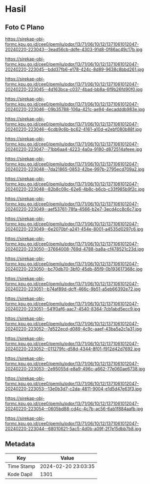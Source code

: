# Hasil

## Foto C Plano

https://sirekap-obj-formc.kpu.go.id/cee0/pemilu/pdpr/13/71/06/10/12/1371061012047-20240220-223043--3ead56cb-ddfe-4303-91d8-0f86ac49c17b.jpg

https://sirekap-obj-formc.kpu.go.id/cee0/pemilu/pdpr/13/71/06/10/12/1371061012047-20240220-223045--bdd37fb6-e178-424c-8d89-9638c8bbd261.jpg

https://sirekap-obj-formc.kpu.go.id/cee0/pemilu/pdpr/13/71/06/10/12/1371061012047-20240220-223045--4d163bca-c037-4bad-bb8a-6f9b26fd90f0.jpg

https://sirekap-obj-formc.kpu.go.id/cee0/pemilu/pdpr/13/71/06/10/12/1371061012047-20240220-223046--09b35788-106a-421c-ae94-4ecadddb983e.jpg

https://sirekap-obj-formc.kpu.go.id/cee0/pemilu/pdpr/13/71/06/10/12/1371061012047-20240220-223046--6cdb9c6b-bc62-4161-a10d-e2ebf080b88f.jpg

https://sirekap-obj-formc.kpu.go.id/cee0/pemilu/pdpr/13/71/06/10/12/1371061012047-20240220-223047--71bb6aa4-4223-4a0a-9180-d872514afeee.jpg

https://sirekap-obj-formc.kpu.go.id/cee0/pemilu/pdpr/13/71/06/10/12/1371061012047-20240220-223048--7da21865-0853-42be-997b-2795ecd709a2.jpg

https://sirekap-obj-formc.kpu.go.id/cee0/pemilu/pdpr/13/71/06/10/12/1371061012047-20240220-223048--82b8c09c-62e6-4b8c-b6cb-c33f985b9f2c.jpg

https://sirekap-obj-formc.kpu.go.id/cee0/pemilu/pdpr/13/71/06/10/12/1371061012047-20240220-223049--aef53761-78fa-4566-b2e7-3ecd4cc8c6c7.jpg

https://sirekap-obj-formc.kpu.go.id/cee0/pemilu/pdpr/13/71/06/10/12/1371061012047-20240220-223049--6e2070bf-a241-454e-8001-a4535d0297c6.jpg

https://sirekap-obj-formc.kpu.go.id/cee0/pemilu/pdpr/13/71/06/10/12/1371061012047-20240220-223050--37664008-769d-4788-ba8a-cf478521c23d.jpg

https://sirekap-obj-formc.kpu.go.id/cee0/pemilu/pdpr/13/71/06/10/12/1371061012047-20240220-223050--bc70db70-3bf0-45db-85f9-0b193617368c.jpg

https://sirekap-obj-formc.kpu.go.id/cee0/pemilu/pdpr/13/71/06/10/12/1371061012047-20240220-223051--b74af89d-dcff-466c-9b51-a5eb66392e72.jpg

https://sirekap-obj-formc.kpu.go.id/cee0/pemilu/pdpr/13/71/06/10/12/1371061012047-20240220-223051--541f0af6-aac7-4540-8364-7cb1abd5ecc9.jpg

https://sirekap-obj-formc.kpu.go.id/cee0/pemilu/pdpr/13/71/06/10/12/1371061012047-20240220-223052--7d522ecd-d089-4c9c-aaef-43ba5a2c1a31.jpg

https://sirekap-obj-formc.kpu.go.id/cee0/pemilu/pdpr/13/71/06/10/12/1371061012047-20240220-223052--011279fc-d58d-4344-8f01-f912d42d7692.jpg

https://sirekap-obj-formc.kpu.go.id/cee0/pemilu/pdpr/13/71/06/10/12/1371061012047-20240220-223053--2e95055d-e8a9-496c-a662-77e060ae6738.jpg

https://sirekap-obj-formc.kpu.go.id/cee0/pemilu/pdpr/13/71/06/10/12/1371061012047-20240220-223053--13e0b3d7-c2da-4811-9004-e1d5d47e63f3.jpg

https://sirekap-obj-formc.kpu.go.id/cee0/pemilu/pdpr/13/71/06/10/12/1371061012047-20240220-223054--0605bd88-cd4c-4c7b-ac56-6ab1f884aafb.jpg

https://sirekap-obj-formc.kpu.go.id/cee0/pemilu/pdpr/13/71/06/10/12/1371061012047-20240220-223044--68010621-5ac5-4d0b-a09f-2f7e15dbb7b8.jpg


## Metadata

| Key        | Value               |
| ---------- | ------------------- |
| Time Stamp | 2024-02-20 23:03:35 |
| Kode Dapil | 1301                |



